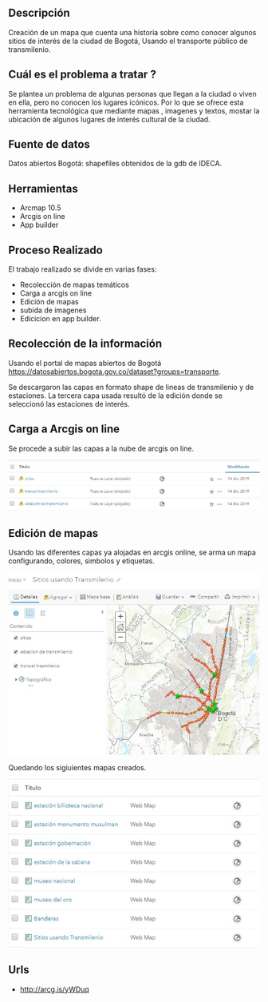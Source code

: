 ## Descripción

Creación de un mapa que cuenta una historia sobre como conocer algunos sitios de interés de la ciudad de Bogotá, Usando el transporte público de transmilenio.

##  Cuál es el problema a tratar ?
Se plantea un problema de algunas personas que llegan a la ciudad o viven en ella, pero no conocen los lugares icónicos. Por lo que se ofrece esta herramienta tecnológica que mediante mapas , imagenes y textos, mostar la ubicación de algunos lugares de interés cultural de la ciudad.

## Fuente de datos

Datos abiertos Bogotá: shapefiles obtenidos de la gdb de IDECA.

##  Herramientas

- Arcmap 10.5
- Arcgis on line
- App builder

##  Proceso Realizado

El trabajo realizado se divide en varias fases:

- Recolección de mapas temáticos
- Carga a arcgis on line
- Edición de mapas
- subida de imagenes
- Edicicion en app builder.

## Recolección de la información 

Usando el portal de mapas abiertos de Bogotá
https://datosabiertos.bogota.gov.co/dataset?groups=transporte.

Se descargaron las capas en formato shape de lineas de transmilenio y de estaciones. La tercera capa usada resultó de la edición donde se seleccionó las estaciones de interés.

## Carga a Arcgis on line

Se procede a subir las capas a la nube de arcgis on line.

![carga_arcgisonline](images/t3_subida_capas.jpg)

## Edición de mapas

Usando las diferentes capas ya alojadas en arcgis online, se arma un mapa configurando, colores, simbolos y etiquetas.

![carga_arcgisonline](images/t3_edicionmapa.jpg)

Quedando los sigiuientes mapas creados.

![carga_arcgisonline](images/t3_creacionmapas.jpg)





##  Urls

-  http://arcg.is/yWDuq
